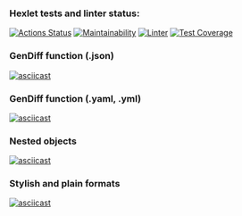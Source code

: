 ### Hexlet tests and linter status:
[![Actions Status](https://github.com/Tati92-L/frontend-project-lvl2/workflows/hexlet-check/badge.svg)](https://github.com/Tati92-L/frontend-project-lvl2/actions)
[![Maintainability](https://api.codeclimate.com/v1/badges/a99a88d28ad37a79dbf6/maintainability)](https://codeclimate.com/github/codeclimate/codeclimate/maintainability)
[![Linter](https://github.com/Tati92-L/frontend-project-lvl2/actions/workflows/nodejs.yml/badge.svg)](https://github.com/Tati92-L/frontend-project-lvl2/actions/workflows/nodejs.yml) 
[![Test Coverage](https://api.codeclimate.com/v1/badges/a99a88d28ad37a79dbf6/test_coverage)](https://codeclimate.com/github/codeclimate/codeclimate/test_coverage)
### GenDiff function (.json)
[![asciicast](    https://asciinema.org/a/VXwvI7cQiNQI8EVAB6tZVGCKw.svg)](https://asciinema.org/a/VXwvI7cQiNQI8EVAB6tZVGCKw)
### GenDiff function (.yaml, .yml)
[![asciicast](https://asciinema.org/a/Q0CmZeUGlgySVSdJ1JOGSxoxm.svg)](https://asciinema.org/a/Q0CmZeUGlgySVSdJ1JOGSxoxm)
### Nested objects
[![asciicast](https://asciinema.org/a/NycJjoDS0lbbiHPsiKqBpKx17.svg)](https://asciinema.org/a/NycJjoDS0lbbiHPsiKqBpKx17)
### Stylish and plain formats
[![asciicast](https://asciinema.org/a/sW5qj5vgkXQqdz0lGKgtjp2DG.svg)](https://asciinema.org/a/sW5qj5vgkXQqdz0lGKgtjp2DG)

